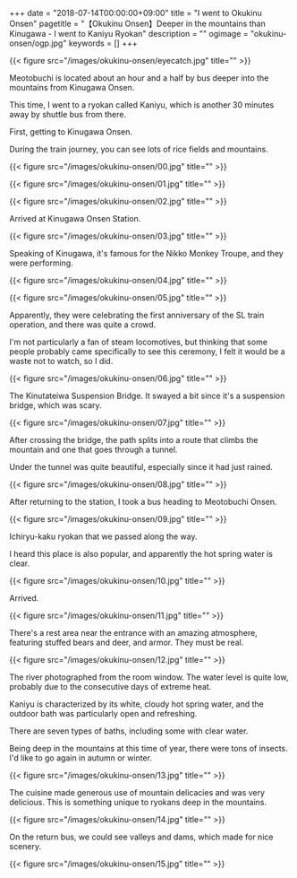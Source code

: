 +++
date = "2018-07-14T00:00:00+09:00"
title = "I went to Okukinu Onsen"
pagetitle = "【Okukinu Onsen】Deeper in the mountains than Kinugawa - I went to Kaniyu Ryokan"
description = ""
ogimage = "okukinu-onsen/ogp.jpg"
keywords = []
+++

{{< figure src="/images/okukinu-onsen/eyecatch.jpg" title="" >}}

Meotobuchi is located about an hour and a half by bus deeper into the mountains from Kinugawa Onsen.

This time, I went to a ryokan called Kaniyu, which is another 30 minutes away by shuttle bus from there.

First, getting to Kinugawa Onsen.

During the train journey, you can see lots of rice fields and mountains.

{{< figure src="/images/okukinu-onsen/00.jpg" title="" >}}

{{< figure src="/images/okukinu-onsen/01.jpg" title="" >}}

{{< figure src="/images/okukinu-onsen/02.jpg" title="" >}}

Arrived at Kinugawa Onsen Station.

{{< figure src="/images/okukinu-onsen/03.jpg" title="" >}}

Speaking of Kinugawa, it's famous for the Nikko Monkey Troupe, and they were performing.

{{< figure src="/images/okukinu-onsen/04.jpg" title="" >}}

{{< figure src="/images/okukinu-onsen/05.jpg" title="" >}}

Apparently, they were celebrating the first anniversary of the SL train operation, and there was quite a crowd.

I'm not particularly a fan of steam locomotives, but thinking that some people probably came specifically to see this ceremony, I felt it would be a waste not to watch, so I did.

{{< figure src="/images/okukinu-onsen/06.jpg" title="" >}}

The Kinutateiwa Suspension Bridge. It swayed a bit since it's a suspension bridge, which was scary.

{{< figure src="/images/okukinu-onsen/07.jpg" title="" >}}

After crossing the bridge, the path splits into a route that climbs the mountain and one that goes through a tunnel.

Under the tunnel was quite beautiful, especially since it had just rained.

{{< figure src="/images/okukinu-onsen/08.jpg" title="" >}}

After returning to the station, I took a bus heading to Meotobuchi Onsen.

{{< figure src="/images/okukinu-onsen/09.jpg" title="" >}}

Ichiryu-kaku ryokan that we passed along the way.

I heard this place is also popular, and apparently the hot spring water is clear.

{{< figure src="/images/okukinu-onsen/10.jpg" title="" >}}

Arrived.

{{< figure src="/images/okukinu-onsen/11.jpg" title="" >}}

There's a rest area near the entrance with an amazing atmosphere, featuring stuffed bears and deer, and armor. They must be real.

{{< figure src="/images/okukinu-onsen/12.jpg" title="" >}}

The river photographed from the room window. The water level is quite low, probably due to the consecutive days of extreme heat.

Kaniyu is characterized by its white, cloudy hot spring water, and the outdoor bath was particularly open and refreshing.

There are seven types of baths, including some with clear water.

Being deep in the mountains at this time of year, there were tons of insects. I'd like to go again in autumn or winter.

{{< figure src="/images/okukinu-onsen/13.jpg" title="" >}}

The cuisine made generous use of mountain delicacies and was very delicious. This is something unique to ryokans deep in the mountains.

{{< figure src="/images/okukinu-onsen/14.jpg" title="" >}}

On the return bus, we could see valleys and dams, which made for nice scenery.

{{< figure src="/images/okukinu-onsen/15.jpg" title="" >}}